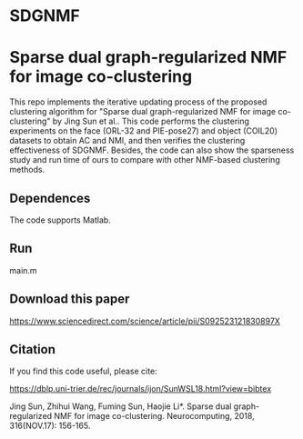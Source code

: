 # SDGNMF
# Sparse dual graph-regularized NMF for image co-clustering

  This repo implements the iterative updating process of the proposed clustering algorithm for "Sparse dual graph-regularized NMF for image co-clustering" by Jing Sun et al.. This code performs the clustering experiments on the face (ORL-32 and PIE-pose27) and object (COIL20) datasets to obtain AC and NMI, and then verifies the clustering effectiveness of SDGNMF. Besides, the code can also show the sparseness study and run time of ours to compare with other NMF-based clustering methods.

## Dependences

  The code supports Matlab.

## Run

  main.m

## Download this paper

  https://www.sciencedirect.com/science/article/pii/S092523121830897X

## Citation

  If you find this code useful, please cite:
  
  https://dblp.uni-trier.de/rec/journals/ijon/SunWSL18.html?view=bibtex

  Jing Sun, Zhihui Wang, Fuming Sun, Haojie Li*. Sparse dual graph-regularized NMF for image co-clustering. Neurocomputing, 2018, 316(NOV.17): 156-165.
